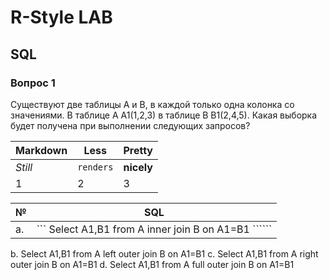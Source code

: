 # R-Style LAB

## SQL 
### Вопрос 1
Существуют две таблицы А и B, в каждой только одна колонка  cо значениями. 
В таблице А A1(1,2,3)  в таблице B B1(2,4,5). 
Какая выборка будет получена при выполнении следующих запросов? 

Markdown | Less | Pretty
--- | --- | ---
*Still* | `renders` | **nicely**
1 | 2 | 3

 № | SQL
--- | --- 
а. |   ``` Select A1,B1 from A inner join B on A1=B1 `````` 



b.	Select A1,B1 from A left outer join B on A1=B1
c.	Select A1,B1 from A right outer join B on A1=B1
d.	Select A1,B1 from A full outer join B on A1=B1
